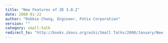 ```yaml
---
title: "New Features of ZK 3.0.2"
date: 2008-01-22
author: "Robbie Cheng, Engineer, Potix Corporation"
version: ""
category: small-talk
redirect_to: "http://books.zkoss.org/wiki/Small Talks/2008/January/New Features of ZK 3.0.2"
---
```

